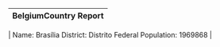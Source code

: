 | BelgiumCountry Report |
| --- |
| 
	Name: Brasília
	District: Distrito Federal
	Population: 1969868 |
